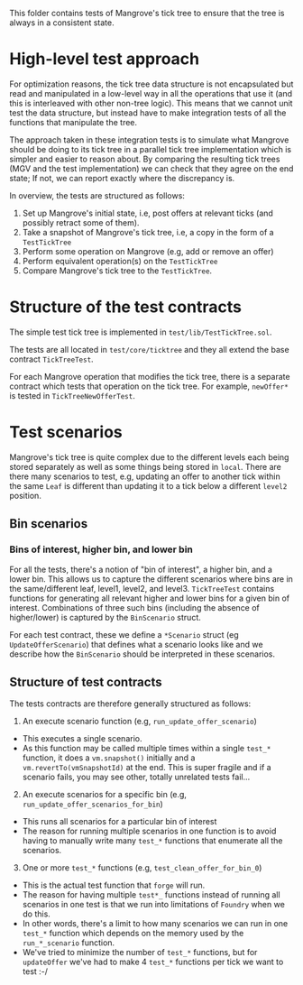 This folder contains tests of Mangrove's tick tree to ensure that the tree is always in a consistent state.

# High-level test approach

For optimization reasons, the tick tree data structure is not encapsulated but read and manipulated in a low-level way in all the operations that use it (and this is interleaved with other non-tree logic). This means that we cannot unit test the data structure, but instead have to make integration tests of all the functions that manipulate the tree.

The approach taken in these integration tests is to simulate what Mangrove should be doing to its tick tree in a parallel tick tree implementation which is simpler and easier to reason about. By comparing the resulting tick trees (MGV and the test implementation) we can check that they agree on the end state; If not, we can report exactly where the discrepancy is.

In overview, the tests are structured as follows:

1. Set up Mangrove's initial state, i.e, post offers at relevant ticks (and possibly retract some of them).
2. Take a snapshot of Mangrove's tick tree, i.e, a copy in the form of a `TestTickTree`
3. Perform some operation on Mangrove (e.g, add or remove an offer)
4. Perform equivalent operation(s) on the `TestTickTree`
5. Compare Mangrove's tick tree to the `TestTickTree`.

# Structure of the test contracts

The simple test tick tree is implemented in `test/lib/TestTickTree.sol`.

The tests are all located in `test/core/ticktree` and they all extend the base contract `TickTreeTest`.

For each Mangrove operation that modifies the tick tree, there is a separate contract which tests that operation on the tick tree. For example, `newOffer*` is tested in `TickTreeNewOfferTest`.

# Test scenarios

Mangrove's tick tree is quite complex due to the different levels each being stored separately as well as some things being stored in `local`. There are there many scenarios to test, e.g, updating an offer to another tick within the same `Leaf` is different than updating it to a tick below a different `level2` position.

## Bin scenarios

### Bins of interest, higher bin, and lower bin

For all the tests, there's a notion of "bin of interest", a higher bin, and a lower bin. This allows us to capture the different scenarios where bins are in the same/different leaf, level1, level2, and level3. `TickTreeTest` contains functions for generating all relevant higher and lower bins for a given bin of interest. Combinations of three such bins (including the absence of higher/lower) is captured by the `BinScenario` struct.

For each test contract, these we define a `*Scenario` struct (eg `UpdateOfferScenario`) that defines what a scenario looks like and we describe how the `BinScenario` should be interpreted in these scenarios.

## Structure of test contracts

The tests contracts are therefore generally structured as follows:

1. An execute scenario function (e.g, `run_update_offer_scenario`)

- This executes a single scenario.
- As this function may be called multiple times within a single `test_*` function, it does a `vm.snapshot()` initially and a `vm.revertTo(vmSnapshotId)` at the end. This is super fragile and if a scenario fails, you may see other, totally unrelated tests fail...

2. An execute scenarios for a specific bin (e.g, `run_update_offer_scenarios_for_bin`)

- This runs all scenarios for a particular bin of interest
- The reason for running multiple scenarios in one function is to avoid having to manually write many `test_*` functions that enumerate all the scenarios.

3. One or more `test_*` functions (e.g, `test_clean_offer_for_bin_0`)

- This is the actual test function that `forge` will run.
- The reason for having multiple `test*_` functions instead of running all scenarios in one test is that we run into limitations of `Foundry` when we do this.
- In other words, there's a limit to how many scenarios we can run in one `test_*` function which depends on the memory used by the `run_*_scenario` function.
- We've tried to minimize the number of `test_*` functions, but for `updateOffer` we've had to make 4 `test_*` functions per tick we want to test :-/
